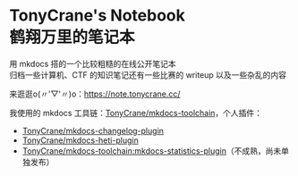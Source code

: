 # TonyCrane's Notebook<br/>鹤翔万里的笔记本

用 mkdocs 搭的一个比较粗糙的在线公开笔记本  
归档一些计算机、CTF 的知识笔记还有一些比赛的 writeup 以及一些杂乱的内容

来逛逛o(〃'▽'〃)o：https://note.tonycrane.cc/

我使用的 mkdocs 工具链：[TonyCrane/mkdocs-toolchain](https://github.com/TonyCrane/mkdocs-toolchain)，个人插件：

- [TonyCrane/mkdocs-changelog-plugin](https://github.com/TonyCrane/mkdocs-changelog-plugin)
- [TonyCrane/mkdocs-heti-plugin](https://github.com/TonyCrane/mkdocs-heti-plugin)
- [TonyCrane/mkdocs-toolchain:mkdocs-statistics-plugin](https://github.com/TonyCrane/mkdocs-toolchain/tree/master/mkdocs-statistics-plugin)（不成熟，尚未单独发布）